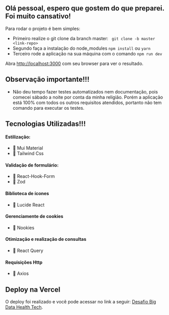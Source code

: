 
## Olá pessoal, espero que gostem do que preparei. Foi muito cansativo!

Para rodar o projeto é bem simples:

- Primeiro realize o git clone da branch master: ``` git clone -b master <link-repo>```
- Segundo faça a instalação do node_modules ``` npm install ``` ou ``` yarn ```
- Terceiro rode a aplicação na sua máquina com o comando ``` npm run dev ```

Abra [http://localhost:3000](http://localhost:3000) com seu browser para ver o resultado.

## Observação importante!!!

- Não deu tempo fazer testes automatizados nem documentação, pois comecei sábado a noite por conta da minha religião. Porém a aplicação está 100% com todos os outros requisitos atendidos, portanto não tem comando para executar os testes.

## Tecnologias Utilizadas!!!

#### Estilização:
- 🤖 Mui Material
- 🤖 Tailwind Css

#### Validação de formulário:
- 🤖 React-Hook-Form 
- 🤖 Zod

#### Biblioteca de ícones
- 🤖 Lucide React

#### Gerenciamente de cookies
- 🤖 Nookies

#### Otimização e realização de consultas
- 🤖 React Query

#### Requisições Http 
- 🤖 Axios


## Deploy na Vercel

O deploy foi realizado e você pode acessar no link a seguir: [Desafio Big Data Health Tech](https://nextjs-desafio-big-data-health.vercel.app).
